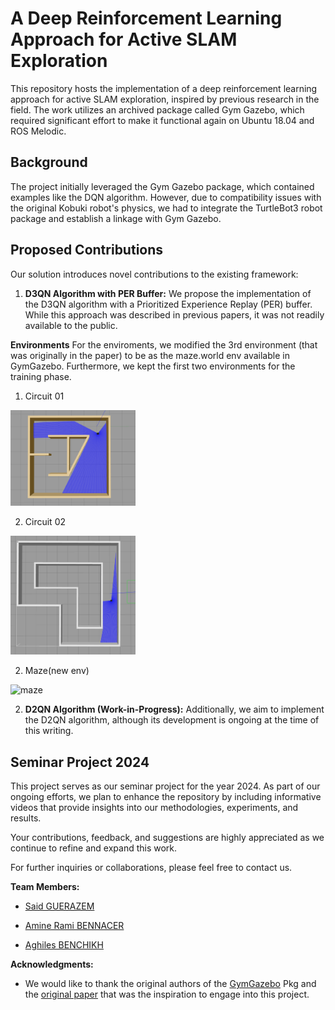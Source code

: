 # A Deep Reinforcement Learning Approach for Active SLAM Exploration

This repository hosts the implementation of a deep reinforcement learning approach for active SLAM exploration, inspired by previous research in the field. The work utilizes an archived package called Gym Gazebo, which required significant effort to make it functional again on Ubuntu 18.04 and ROS Melodic.

## Background

The project initially leveraged the Gym Gazebo package, which contained examples like the DQN algorithm. However, due to compatibility issues with the original Kobuki robot's physics, we had to integrate the TurtleBot3 robot package and establish a linkage with Gym Gazebo.

## Proposed Contributions

Our solution introduces novel contributions to the existing framework:

1. **D3QN Algorithm with PER Buffer:**
   We propose the implementation of the D3QN algorithm with a Prioritized Experience Replay (PER) buffer. While this approach was described in previous papers, it was not readily available to the public.

**Environments**
For the enviroments, we modified the 3rd environment (that was originally in the paper) to be as the maze.world env available in GymGazebo. Furthermore, we kept the first two environments for the training phase.
1. Circuit 01
<img src="images/circuit.png" alt="cicuit" width="200"/>

2. Circuit 02
<img src="images/circuit2.png" alt="circuit2" width="200"/>

2. Maze(new env)
<img src="images/maze.png.png" alt="maze" width="200"/>

2. **D2QN Algorithm (Work-in-Progress):**
   Additionally, we aim to implement the D2QN algorithm, although its development is ongoing at the time of this writing.

## Seminar Project 2024

This project serves as our seminar project for the year 2024. As part of our ongoing efforts, we plan to enhance the repository by including informative videos that provide insights into our methodologies, experiments, and results.

Your contributions, feedback, and suggestions are highly appreciated as we continue to refine and expand this work.

For further inquiries or collaborations, please feel free to contact us.



**Team Members:**
- [Said GUERAZEM](https://www.linkedin.com/in/said-guerazem/)

- [Amine Rami BENNACER](https://www.linkedin.com/in/amine-rami-bennacer/)

- [Aghiles BENCHIKH](https://www.linkedin.com/in/aghiles-benchikh/)

**Acknowledgments:**
- We would like to thank the original authors of the [GymGazebo](https://github.com/erlerobot/gym-gazebo) Pkg and the [original paper](https://www.mdpi.com/2076-3417/10/23/8386?type=check_update&version=2) that was the inspiration to engage into this project.

